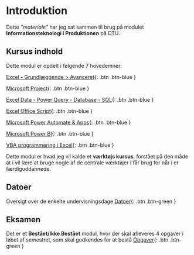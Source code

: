 # Introduktion

Dette *"materiale"* har jeg sat sammen til brug på modulet **Informationsteknologi i Produktionen** på DTU.

## Kursus indhold
Dette modul er opdelt i følgende 7 hovedemner:

[Excel - Grundlæggende > Avanceret](./excel/README.md){: .btn .btn-blue }

[Microsoft Project](./microsoftproject/README.md){: .btn .btn-blue }

[Excel Data - Power Query - Database - SQL](./databaser/README.md){: .btn .btn-blue }

[Excel Office Script](./officescripts/README.md){: .btn .btn-blue }

[Microsoft Power Automate & Apps](./power/README.md){: .btn .btn-blue } 

[Microsoft Power BI](./powerbi/README.md){: .btn .btn-blue }

[VBA programmering i Excel](./vba/README.md){: .btn .btn-blue }


Dette modul er hvad jeg vil kalde et **værktøjs kursus**, forstået på den måde at i vil lære at bruge nogle af de centrale værktøjer i får brug for når i er færdiguddannede.

## Datoer
Oversigt over de enkelte undervisningsdage
<span class="fs-1">
[Datoer](./datoer/README.md){: .btn .btn-green }
</span>

## Eksamen
Det er et **Bestået/Ikke Bestået** modul, hvor der skal afleveres 4 opgaver i løbet af semestret, som skal godkendes for at bestå
<span class="fs-1">
[Opgaver](./opgaver/README.md){: .btn .btn-green } 
</span>

